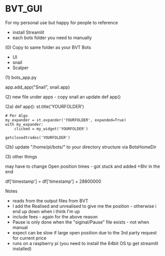 # BVT_GUI

For my personal use but happy for people to reference 

* install Streamlit
* each bots folder you need to manually  

(0) Copy to same folder as your BVT Bots 


- UI
- snail
- Scalper



(1) bots_app.py 



app.add_app("Snail", snail.app)



(2) new file under apps - copy snail an update def app()

(2a) def app():
    st.title('YOURFOLDER')

    # Per Algo
    my_expander = st.expander('YOURFOLDER', expanded=True)
    with my_expander:
        clicked = my_widget('YOURFOLDER')

    getclosedtrades('YOURFOLDER')


(2b) update "/home/pi/bots/" to your directory structure via BotsHomeDir


(3) other things

may have to change Open position times - got stuck and added +8hr in the end 

df['timestamp'] = df['timestamp'] + 28800000

Notes

* reads from the output files from BVT
* I add the Realised and unrealised to give me the position - otherwise i end up down when i think I'm up
* include fees - again for the above reason
* Pause is only done when the "siginal/Pause" file exists - not when manual
* expect can be slow if large open position due to the 3rd party request for current price 
* runs on a raspberry pi (you need to install the 64bit OS tp get streamlit installed)



